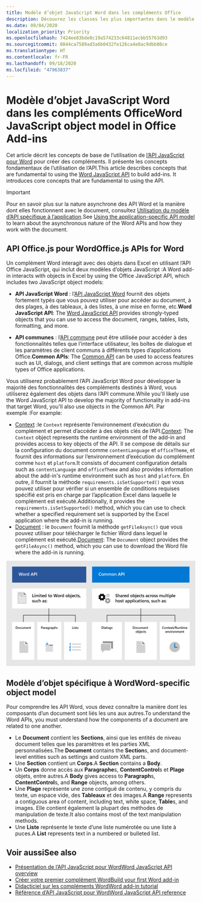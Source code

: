 ```yaml
---
title: Modèle d’objet JavaScript Word dans les compléments Office
description: Découvrez les classes les plus importantes dans le modèle objet JavaScript spécifique à Word.
ms.date: 09/04/2020
localization_priority: Priority
ms.openlocfilehash: 7424ee83bde0c19a574233c64811ecbb55763d93
ms.sourcegitcommit: 0844ca7589ad3a6b0432fe126ca4e0ac9dbb80ce
ms.translationtype: HT
ms.contentlocale: fr-FR
ms.lasthandoff: 09/18/2020
ms.locfileid: "47963837"
---
```

# <a name="word-javascript-object-model-in-office-add-ins"></a><span data-ttu-id="20f3c-103">Modèle d’objet JavaScript Word dans les compléments Office</span><span class="sxs-lookup"><span data-stu-id="20f3c-103">Word JavaScript object model in Office Add-ins</span></span>

<span data-ttu-id="20f3c-104">Cet article décrit les concepts de base de l’utilisation de [l’API JavaScript pour Word](../reference/overview/word-add-ins-reference-overview.md) pour créer des compléments. Il présente les concepts fondamentaux de l’utilisation de l’API.</span><span class="sxs-lookup"><span data-stu-id="20f3c-104">This article describes concepts that are fundamental to using the [Word JavaScript API](../reference/overview/word-add-ins-reference-overview.md) to build add-ins. It introduces core concepts that are fundamental to using the API.</span></span>

> [!IMPORTANT]
> <span data-ttu-id="20f3c-105">Pour en savoir plus sur la nature asynchrone des API Word et la manière dont elles fonctionnent avec le document, consultez [Utilisation du modèle d’API spécifique à l’application](../develop/application-specific-api-model.md).</span><span class="sxs-lookup"><span data-stu-id="20f3c-105">See [Using the application-specific API model](../develop/application-specific-api-model.md) to learn about the asynchronous nature of the Word APIs and how they work with the document.</span></span>

## <a name="officejs-apis-for-word"></a><span data-ttu-id="20f3c-106">API Office.js pour Word</span><span class="sxs-lookup"><span data-stu-id="20f3c-106">Office.js APIs for Word</span></span>

<span data-ttu-id="20f3c-107">Un complément Word interagit avec des objets dans Excel en utilisant l’API Office JavaScript, qui inclut deux modèles d’objets JavaScript :</span><span class="sxs-lookup"><span data-stu-id="20f3c-107">A Word add-in interacts with objects in Excel by using the Office JavaScript API, which includes two JavaScript object models:</span></span>

* <span data-ttu-id="20f3c-108">**API JavaScript Word** : l’[API JavaScript Word](../reference/overview/word-add-ins-reference-overview.md) fournit des objets fortement typés que vous pouvez utiliser pour accéder au document, à des plages, à des tableaux, à des listes, à une mise en forme, etc.</span><span class="sxs-lookup"><span data-stu-id="20f3c-108">**Word JavaScript API**: The [Word JavaScript API](../reference/overview/word-add-ins-reference-overview.md) provides strongly-typed objects that you can use to access the document, ranges, tables, lists, formatting, and more.</span></span>

* <span data-ttu-id="20f3c-109">**API communes** : l’[API commune](/javascript/api/office) peut être utilisée pour accéder à des fonctionnalités telles que l’interface utilisateur, les boîtes de dialogue et les paramètres de client communs à différents types d’applications Office.</span><span class="sxs-lookup"><span data-stu-id="20f3c-109">**Common APIs**: The [Common API](/javascript/api/office) can be used to access features such as UI, dialogs, and client settings that are common across multiple types of Office applications.</span></span>

<span data-ttu-id="20f3c-110">Vous utiliserez probablement l’API JavaScript Word pour développer la majorité des fonctionnalités des compléments destinés à Word, vous utiliserez également des objets dans l’API commune.</span><span class="sxs-lookup"><span data-stu-id="20f3c-110">While you'll likely use the Word JavaScript API to develop the majority of functionality in add-ins that target Word, you'll also use objects in the Common API.</span></span> <span data-ttu-id="20f3c-111">Par exemple :</span><span class="sxs-lookup"><span data-stu-id="20f3c-111">For example:</span></span>

* <span data-ttu-id="20f3c-112">[Context](/javascript/api/office/office.context) :le `Context` représente l’environnement d’exécution du complément et permet d’accéder à des objets clés de l’API.</span><span class="sxs-lookup"><span data-stu-id="20f3c-112">[Context](/javascript/api/office/office.context): The `Context` object represents the runtime environment of the add-in and provides access to key objects of the API.</span></span> <span data-ttu-id="20f3c-113">Il se compose de détails sur la configuration du document comme `contentLanguage` et `officeTheme`, et fournit des informations sur l’environnement d’exécution du complément comme `host` et `platform`.</span><span class="sxs-lookup"><span data-stu-id="20f3c-113">It consists of document configuration details such as `contentLanguage` and `officeTheme` and also provides information about the add-in's runtime environment such as `host` and `platform`.</span></span> <span data-ttu-id="20f3c-114">En outre, il fournit la méthode `requirements.isSetSupported()` que vous pouvez utiliser pour vérifier si un ensemble de conditions requises spécifié est pris en charge par l’application Excel dans laquelle le complément est exécuté.</span><span class="sxs-lookup"><span data-stu-id="20f3c-114">Additionally, it provides the `requirements.isSetSupported()` method, which you can use to check whether a specified requirement set is supported by the Excel application where the add-in is running.</span></span>
* <span data-ttu-id="20f3c-115">[Document](/javascript/api/office/office.document) : le `Document` fournit la méthode `getFileAsync()` que vous pouvez utiliser pour télécharger le fichier Word dans lequel le complément est exécuté.</span><span class="sxs-lookup"><span data-stu-id="20f3c-115">[Document](/javascript/api/office/office.document): The `Document` object provides the `getFileAsync()` method, which you can use to download the Word file where the add-in is running.</span></span>

![Image des différences entre l’API Word et les API communes](../images/word-js-api-common-api.png)

## <a name="word-specific-object-model"></a><span data-ttu-id="20f3c-117">Modèle d’objet spécifique à Word</span><span class="sxs-lookup"><span data-stu-id="20f3c-117">Word-specific object model</span></span>

<span data-ttu-id="20f3c-118">Pour comprendre les API Word, vous devez connaître la manière dont les composants d’un document sont liés les uns aux autres.</span><span class="sxs-lookup"><span data-stu-id="20f3c-118">To understand the Word APIs, you must understand how the components of a document are related to one another.</span></span>

* <span data-ttu-id="20f3c-119">Le **Document** contient les **Sections**, ainsi que les entités de niveau document telles que les paramètres et les parties XML personnalisées.</span><span class="sxs-lookup"><span data-stu-id="20f3c-119">The **Document** contains the **Section**s, and document-level entities such as settings and custom XML parts.</span></span>
* <span data-ttu-id="20f3c-120">Une **Section** contient un **Corps**.</span><span class="sxs-lookup"><span data-stu-id="20f3c-120">A **Section** contains a **Body**.</span></span>
* <span data-ttu-id="20f3c-121">Un **Corps** donne accès aux **Paragraphe**s, **ContentControl**s et **Plage** objets, entre autres.</span><span class="sxs-lookup"><span data-stu-id="20f3c-121">A **Body** gives access to **Paragraph**s, **ContentControl**s, and **Range** objects, among others.</span></span>
* <span data-ttu-id="20f3c-122">Une **Plage** représente une zone contiguë de contenu, y compris du texte, un espace vide, des **Tableaux** et des images.</span><span class="sxs-lookup"><span data-stu-id="20f3c-122">A **Range** represents a contiguous area of content, including text, white space, **Table**s, and images.</span></span> <span data-ttu-id="20f3c-123">Elle contient également la plupart des méthodes de manipulation de texte.</span><span class="sxs-lookup"><span data-stu-id="20f3c-123">It also contains most of the text manipulation methods.</span></span>
* <span data-ttu-id="20f3c-124">Une **Liste** représente le texte d’une liste numérotée ou une liste à puces.</span><span class="sxs-lookup"><span data-stu-id="20f3c-124">A **List** represents text in a numbered or bulleted list.</span></span>

## <a name="see-also"></a><span data-ttu-id="20f3c-125">Voir aussi</span><span class="sxs-lookup"><span data-stu-id="20f3c-125">See also</span></span>

- [<span data-ttu-id="20f3c-126">Présentation de l’API JavaScript pour Word</span><span class="sxs-lookup"><span data-stu-id="20f3c-126">Word JavaScript API overview</span></span>](../reference/overview/word-add-ins-reference-overview.md)
- [<span data-ttu-id="20f3c-127">Créer votre premier complément Word</span><span class="sxs-lookup"><span data-stu-id="20f3c-127">Build your first Word add-in</span></span>](../quickstarts/word-quickstart.md)
- [<span data-ttu-id="20f3c-128">Didacticiel sur les compléments Word</span><span class="sxs-lookup"><span data-stu-id="20f3c-128">Word add-in tutorial</span></span>](../tutorials/word-tutorial.md)
- [<span data-ttu-id="20f3c-129">Référence d’API JavaScript pour Word</span><span class="sxs-lookup"><span data-stu-id="20f3c-129">Word JavaScript API reference</span></span>](/javascript/api/word)
